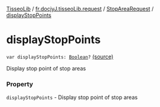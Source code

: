 [TisseoLib](../../index.md) / [fr.docjyJ.tisseoLib.request](../index.md) / [StopAreaRequest](index.md) / [displayStopPoints](./display-stop-points.md)

# displayStopPoints

`var displayStopPoints: `[`Boolean`](https://kotlinlang.org/api/latest/jvm/stdlib/kotlin/-boolean/index.html)`?` [(source)](https://github.com/docjyJ/TisseoLib/tree/master/src/main/kotlin/fr/docjyJ/tisseoLib/request/StopAreaRequest.kt#L37)

Display stop point of stop areas

### Property

`displayStopPoints` - Display stop point of stop areas